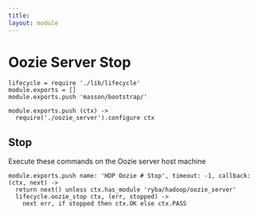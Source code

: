 ```yaml
---
title: 
layout: module
---
```


# Oozie Server Stop

    lifecycle = require './lib/lifecycle'
    module.exports = []
    module.exports.push 'masson/bootstrap/'

    module.exports.push (ctx) ->
      require('./oozie_server').configure ctx

## Stop

Execute these commands on the Oozie server host machine

    module.exports.push name: 'HDP Oozie # Stop', timeout: -1, callback: (ctx, next) ->
      return next() unless ctx.has_module 'ryba/hadoop/oozie_server'
      lifecycle.oozie_stop ctx, (err, stopped) ->
        next err, if stopped then ctx.OK else ctx.PASS
